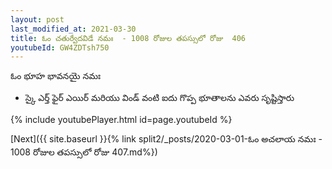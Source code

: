 ```yaml
---
layout: post
last_modified_at: 2021-03-30
title: ఓం చతుర్వేదవిడే నమః  - 1008 రోజుల తపస్సులో రోజు  406
youtubeId: GW4ZDTsh750
---
```

 
 
 ఓం భూహ భావనయై నమః  
 
 -  స్కై ఎర్త్ ఫైర్ ఎయిర్ మరియు విండ్ వంటి ఐదు గొప్ప భూతాలను ఎవరు సృష్టిస్తారు 
 
  
 
  
 
 
 
 
 
 


{% include youtubePlayer.html id=page.youtubeId %}
 
[Next]({{ site.baseurl }}{% link  split2/_posts/2020-03-01-ఓం అచలాయ నమః  - 1008 రోజుల తపస్సులో రోజు  407.md%})
 
